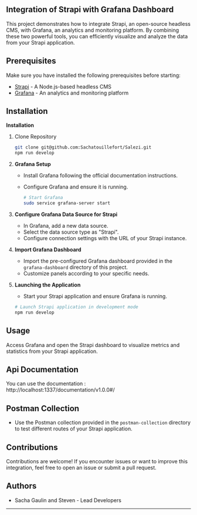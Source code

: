## Integration of Strapi with Grafana Dashboard

This project demonstrates how to integrate Strapi, an open-source headless CMS, with Grafana, an analytics and monitoring platform. By combining these two powerful tools, you can efficiently visualize and analyze the data from your Strapi application.

## Prerequisites

Make sure you have installed the following prerequisites before starting:

- [Strapi](https://strapi.io/) - A Node.js-based headless CMS
- [Grafana](https://grafana.com/) - An analytics and monitoring platform

## Installation

**Installation**

1. Clone Repository

    ```bash
    git clone git@github.com:Sachatouillefort/Salezi.git
    npm run develop
    ```

2. **Grafana Setup**
   - Install Grafana following the official documentation instructions.
   - Configure Grafana and ensure it is running.

        ```bash
        # Start Grafana
        sudo service grafana-server start
        ```

3. **Configure Grafana Data Source for Strapi**
   - In Grafana, add a new data source.
   - Select the data source type as "Strapi".
   - Configure connection settings with the URL of your Strapi instance.

4. **Import Grafana Dashboard**
   - Import the pre-configured Grafana dashboard provided in the `grafana-dashboard` directory of this project.
   - Customize panels according to your specific needs.

5. **Launching the Application**
   - Start your Strapi application and ensure Grafana is running.

   ```bash
   # Launch Strapi application in development mode
   npm run develop
   ```

## Usage

Access Grafana and open the Strapi dashboard to visualize metrics and statistics from your Strapi application.

## Api Documentation

You can use the documentation : http://localhost:1337/documentation/v1.0.0#/

## Postman Collection
   - Use the Postman collection provided in the `postman-collection` directory to test different routes of your Strapi application.

## Contributions

Contributions are welcome! If you encounter issues or want to improve this integration, feel free to open an issue or submit a pull request.

## Authors

- Sacha Gaulin and Steven - Lead Developers
---
